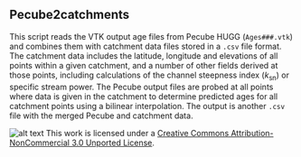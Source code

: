 ## Pecube2catchments

This script reads the VTK output age files from Pecube HUGG (`Ages###.vtk`) and combines them with catchment data files stored in a `.csv` file format.
The catchment data includes the latitude, longitude and elevations of all points within a given catchment, and a number of other fields derived at those points, including calculations of the channel steepness index (*k*<sub>sn</sub>) or specific stream power.
The Pecube output files are probed at all points where data is given in the catchment to determine predicted ages for all catchment points using a bilinear interpolation.
The output is another `.csv` file with the merged Pecube and catchment data.


![alt text](http://i.creativecommons.org/l/by-nc/3.0/88x31.png "Creative Commons License")
This work is licensed under a <a rel="license" href="http://creativecommons.org/licenses/by-nc/3.0/deed.en_US">[Creative Commons Attribution-NonCommercial 3.0 Unported License](http://creativecommons.org/licenses/by-nc/3.0/deed.en_US).
